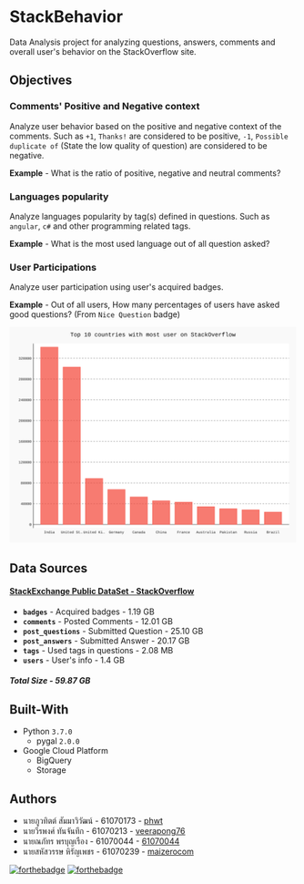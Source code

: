 # StackBehavior
Data Analysis project for analyzing questions, answers, comments and overall user's behavior on the StackOverflow site.

## Objectives
### Comments' Positive and Negative context
Analyze user behavior based on the positive and negative context of the comments. Such as `+1`, `Thanks!` are considered to be positive, `-1`, `Possible duplicate of` (State the low quality of question) are considered to be negative.

**Example** - What is the ratio of positive, negative and neutral comments?

### Languages popularity
Analyze languages popularity by tag(s) defined in questions. Such as `angular`, `c#` and other programming related tags.

**Example** - What is the most used language out of all question asked?

### User Participations
Analyze user participation using user's acquired badges.

**Example** - Out of all users, How many percentages of users have asked good questions? (From `Nice Question` badge)

![Alt text](./visualize/output/user_chart.svg?s=300)

## Data Sources
#### [StackExchange Public DataSet - StackOverflow](https://archive.org/download/stackexchange)
* **`badges`** - Acquired badges  - 1.19 GB
* **`comments`** - Posted Comments - 12.01 GB
* **`post_questions`** - Submitted Question - 25.10 GB
* **`post_answers`** - Submitted Answer - 20.17 GB
* **`tags`** - Used tags in questions - 2.08 MB
* **`users`** - User's info - 1.4 GB
##### Total Size - 59.87 GB

## Built-With
* Python `3.7.0`
    * pygal `2.0.0`
* Google Cloud Platform
    * BigQuery
    * Storage

## Authors
* นายภูวทิตต์ สัมมาวิวัฒน์ - 61070173 - [phwt](https://github.com/phwt)
* นายวีรพงศ์ ทันจันทึก - 61070213 - [veerapong76](https://github.com/veerapong76)
* นายณภัทร พรบุญเรือง - 61070044 - [61070044](https://github.com/61070044)
* นายสหัสวรรษ หิรัญเพชร - 61070239 - [maizerocom](https://github.com/maizerocom)

[![forthebadge](https://forthebadge.com/images/badges/made-with-python.svg)](https://forthebadge.com)
[![forthebadge](https://forthebadge.com/images/badges/built-with-love.svg)](https://forthebadge.com) 
